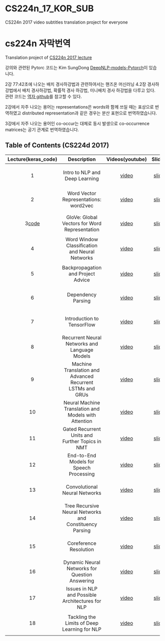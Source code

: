 # CS224n_17_KOR_SUB
CS224n 2017 video subtitles translation project for everyone
# cs224n 자막번역


Translation project of [CS224n 2017 lecture](http://web.stanford.edu/class/cs224n/archive/WWW_1617/syllabus.html)


강의와 관련된 Pytorc 코드는 Kim SungDong [DeepNLP-models-Pytorch](https://github.com/DSKSD/DeepNLP-models-Pytorch)이 있습니다.     

2강 77:42초에 나오는 배치 경사하강법과 관련하여서는 핸즈온 머신러닝 4.2장 경사하강법에서 배치 경사하강법, 확률적 경사 하강법, 미니배치 경사 하강법을 다루고 있다.  관련 코드는 [역자 github](https://github.com/rickiepark/handson-ml/blob/master/04_training_linear_models.ipynb)를 참고할 수 있다.    

2강에서 자주 나오는 용어는 representations은 words와 함께 쓰일 때는 표상으로 번역하였고 distributed representation과 같은 경우는 분산 표현으로 번역하였습니다. 

3강에서 자주 나오는 용어인 co-occur는 대체로 동시 발생으로 co-occurrence matrices는 공기 관계로 번역하였습니다.    




## Table of Contents (CS224d 2017)


| Lecture(keras_code)  | Description       |Videos(youtube)      |Slides      | Subtitles|
|:--------:|:-----------------:|:-----------:|:--------:|:--------:|
| 1        |Intro to NLP and Deep Learning|[video](https://www.youtube.com/watch?v=OQQ-W_63UgQ&list=PL3FW7Lu3i5Jsnh1rnUwq_TcylNr7EkRe6)|[slide](http://web.stanford.edu/class/cs224n/archive/WWW_1617/lectures/cs224n-2017-lecture1.pdf)|[english](https://github.com/songys/CS224d_17_KOR_SUB/blob/master/eng/en_1.txt)<p>[korean](https://github.com/songys/CS224d_17_KOR_SUB/blob/master/kor/ko_1.txt)
| 2        |Word Vector Representations: word2vec|[video](https://www.youtube.com/watch?v=ERibwqs9p38)|[slide](http://web.stanford.edu/class/cs224n/archive/WWW_1617/lectures/cs224n-2017-lecture2-highlight.pdf)|[english](https://github.com/songys/CS224N_17_KOR_SUB/blob/master/eng/eng_2.txt)<p>[korean](https://github.com/songys/CS224N_17_KOR_SUB/blob/master/kor/ko_2.txt)
| 3[code](https://github.com/songys/CS224N_17_KOR_SUB/blob/master/glove/Glove_keras.ipynb)        |GloVe: Global Vectors for Word Representation|[video](https://www.youtube.com/watch?v=ASn7ExxLZws&t=267s)|[slide](http://web.stanford.edu/class/cs224n/archive/WWW_1617/lectures/cs224n-2017-lecture3.pdf)|[english](https://github.com/songys/CS224N_17_KOR_SUB/blob/master/eng/eng_3.txt)<p>[korean](https://github.com/songys/CS224N_17_KOR_SUB/blob/master/kor/ko_3.txt)
| 4        |Word Window Classification and Neural Networks|[video](https://www.youtube.com/watch?v=uc2_iwVqrRI&t=523s)|[slide](http://web.stanford.edu/class/cs224n/archive/WWW_1617/lectures/cs224n-2017-lecture4.pdf)|[english](https://github.com/songys/CS224N_17_KOR_SUB/blob/master/eng/eng_4.txt)<p>[korean]
| 5       |Backpropagation and Project Advice|[video](https://www.youtube.com/watch?v=isPiE-DBagM&t=950s)|[slide](http://web.stanford.edu/class/cs224n/archive/WWW_1617/lectures/cs224n-2017-lecture5.pdf)|[english](https://github.com/songys/CS224N_17_KOR_SUB/blob/master/eng/eng_5.txt)<p>[korean]
| 6        |Dependency Parsing|[video](https://www.youtube.com/watch?v=PVShkZgXznc)|[slide](http://web.stanford.edu/class/cs224n/archive/WWW_1617/lectures/cs224n-2017-lecture6.pdf)|[english](https://github.com/songys/CS224N_17_KOR_SUB/blob/master/eng/eng_6.txt)<p>[korean]
| 7        |Introduction to TensorFlow|[video](https://www.youtube.com/watch?v=PicxU81owCs&t=709s)|[slide](http://web.stanford.edu/class/cs224n/archive/WWW_1617/lectures/cs224n-2017-tensorflow.pdf)|[english](https://github.com/songys/CS224N_17_KOR_SUB/blob/master/eng/eng_7.txt)<p>[korean]
| 8        |Recurrent Neural Networks and Language Models|[video](https://www.youtube.com/watch?v=Keqep_PKrY8)|[slide](http://web.stanford.edu/class/cs224n/archive/WWW_1617/lectures/cs224n-2017-lecture8.pdf)|[english](https://github.com/songys/CS224N_17_KOR_SUB/blob/master/eng/eng_8.txt)<p>[korean]
| 9        |Machine Translation and Advanced Recurrent LSTMs and GRUs|[video](https://www.youtube.com/watch?v=QuELiw8tbx8)|[slide](http://web.stanford.edu/class/cs224n/archive/WWW_1617/lectures/cs224n-2017-lecture9.pdf)|[english](https://github.com/songys/CS224N_17_KOR_SUB/blob/master/eng/eng_9.txt)<p>[korean]
| 10        |Neural Machine Translation and Models with Attention|[video](https://www.youtube.com/watch?v=IxQtK2SjWWM)|[slide](http://web.stanford.edu/class/cs224n/archive/WWW_1617/lectures/cs224n-2017-lecture10.pdf)|[english](https://github.com/songys/CS224N_17_KOR_SUB/blob/master/eng/eng_10.txt)<p>[korean]
| 11        |Gated Recurrent Units and Further Topics in NMT|[video](https://www.youtube.com/watch?v=6_MO12fPC-0)|[slide](http://web.stanford.edu/class/cs224n/archive/WWW_1617/lectures/cs224n-2017-lecture11.pdf)|[english](https://github.com/songys/CS224N_17_KOR_SUB/blob/master/eng/eng_11.txt)<p>[korean]
| 12        | End-to-End Models for Speech Processing|[video](https://www.youtube.com/watch?v=3MjIkWxXigM&t=0s&index=14&list=PL3FW7Lu3i5Jsnh1rnUwq_TcylNr7EkRe6)|[slide](http://web.stanford.edu/class/cs224n/archive/WWW_1617/lectures/cs224n-2017-lecture12.pdf)|[english](https://github.com/songys/CS224N_17_KOR_SUB/blob/master/eng/eng_12.txt)<p>[korean]
| 13        | Convolutional Neural Networks|[video](https://www.youtube.com/watch?v=Lg6MZw_OOLI&t=0s&index=15&list=PL3FW7Lu3i5Jsnh1rnUwq_TcylNr7EkRe6)|[slide](http://web.stanford.edu/class/cs224n/archive/WWW_1617/lectures/cs224n-2017-lecture12.pdf)|[english](https://github.com/songys/CS224N_17_KOR_SUB/blob/master/eng/eng_13.txt)<p>[korean]
| 14        |Tree Recursive Neural Networks and Constituency Parsing|[video](https://www.youtube.com/watch?v=RfwgqPkWZ1w&t=0s&index=16&list=PL3FW7Lu3i5Jsnh1rnUwq_TcylNr7EkRe6)|[slide](http://web.stanford.edu/class/cs224n/archive/WWW_1617/lectures/cs224n-2017-lecture14-TreeRNNs.pdf)|[english](https://github.com/songys/CS224N_17_KOR_SUB/blob/master/eng/eng_14.txt)<p>[korea]
| 15        |Coreference Resolution|[video](https://www.youtube.com/watch?v=rpwEWLaueRk&t=0s&index=17&list=PL3FW7Lu3i5Jsnh1rnUwq_TcylNr7EkRe6)|[slide](http://web.stanford.edu/class/cs224n/archive/WWW_1617/lectures/cs224n-2017-lecture15.pdf)|[english](https://github.com/songys/CS224N_17_KOR_SUB/blob/master/eng/eng_15.txt)<p>[korean]
| 16        |Dynamic Neural Networks for Question Answering|[video](https://www.youtube.com/watch?v=T3octNTE7Is&t=0s&index=18&list=PL3FW7Lu3i5Jsnh1rnUwq_TcylNr7EkRe6)|[slide](http://web.stanford.edu/class/cs224n/archive/WWW_1617/lectures/cs224n-2017-lecture16-DMN-QA.pdf)|[english](https://github.com/songys/CS224N_17_KOR_SUB/blob/master/eng/eng_16.txt)<p>[korean]
| 17        | Issues in NLP and Possible Architectures for NLP|[video](https://www.youtube.com/watch?v=B4v545V3Dq0&t=0s&index=19&list=PL3FW7Lu3i5Jsnh1rnUwq_TcylNr7EkRe6)|[slide](http://web.stanford.edu/class/cs224n/archive/WWW_1617/lectures/cs224n-2017-lecture17.pdf)|[english](https://github.com/songys/CS224N_17_KOR_SUB/blob/master/eng/eng_17.txt)<p>[korean]
| 18        |Tackling the Limits of Deep Learning for NLP|[video](https://www.youtube.com/watch?v=JYwNmSe4HqE&t=0s&index=20&list=PL3FW7Lu3i5Jsnh1rnUwq_TcylNr7EkRe6)|[slide](http://web.stanford.edu/class/cs224n/archive/WWW_1617/lectures/cs224n-2017-lecture18.pdf)|[english](https://github.com/songys/CS224N_17_KOR_SUB/blob/master/eng/eng_18.txt)<p>[korean]






